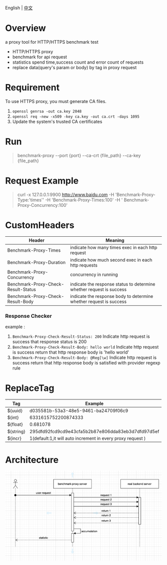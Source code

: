 English | [中文](README_ZH.md)
# Overview

a proxy tool for HTTP/HTTPS benchmark test

- HTTP/HTTPS proxy
- benchmark for api request
- statistics spend time,success count and error count of requests
- replace data(query's param or body) by tag in proxy request

# Requirement

To use HTTPS proxy, you must generate CA files.
1. `openssl genrsa -out ca.key 2048`
2. `openssl req -new -x509 -key ca.key -out ca.crt -days 1095`
3. Update the system's trusted CA certificates


# Run

> benchmark-proxy --port {port} --ca-crt {file_path} --ca-key {file_path}

# Request Example

> curl -x 127.0.0.1:9900 http://www.baidu.com -H 'Benchmark-Proxy-Type:'times'' -H 'Benchmark-Proxy-Times:100' -H '
> Benchmark-Proxy-Concurrency:100'

# CustomHeaders

| Header                              | Meaning                                                              |
|-------------------------------------|----------------------------------------------------------------------|
| Benchmark-Proxy-Times               | indicate how many times exec in each http request                    |
| Benchmark-Proxy-Duration            | indicate how much second exec in each http requests                  |
| Benchmark-Proxy-Concurrency         | concurrency in running                                               |
| Benchmark-Proxy-Check-Result-Status | indicate the response status to determine whether request is success |
| Benchmark-Proxy-Check-Result-Body   | indicate the response body to determine whether request is success   |

### Response Checker
example : 
1. `Benchmark-Proxy-Check-Result-Status: 200` Indicate http request is success that response status is 200 
2. `Benchmark-Proxy-Check-Result-Body: hello world` Indicate http request is success return that http response body is 'hello world'
3. `Benchmark-Proxy-Check-Result-Body: @Reg[\w]` Indicate http request is success return that http response body is satisfied with provider regexp rule


# ReplaceTag

| Tag       | Example                                                     |
|-----------|-------------------------------------------------------------|
| ${uuid}   | d035581b-53a3-48e5-9461-ba24709f06c9                        |
| ${int}    | 6331615752200874333                                         |
| ${float}  | 0.681078                                                    |
| ${string} | 295dfd92fcd9cd9e43cfa5b2b87e806dda83eb3d7dfd97d5ef          |
| ${incr}   | 1(default:1,it will auto increment in every proxy request ) |

# Architecture

![alt 数据流图](./doc/benchmark-proxy.png)